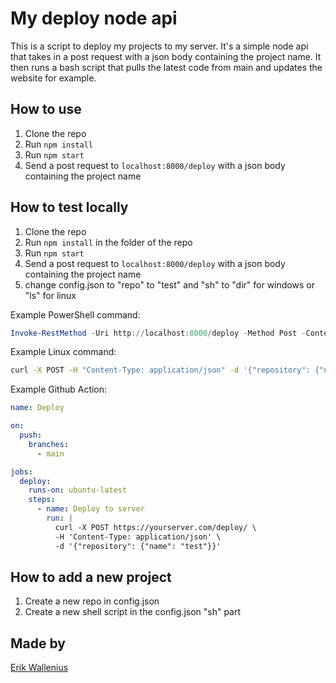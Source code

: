 # My deploy node api

This is a script to deploy my projects to my server. It's a simple node api that takes in a post request with a json body containing the project name. It then runs a bash script that pulls the latest code from main and updates the website for example.

## How to use

1. Clone the repo
2. Run `npm install`
3. Run `npm start`
4. Send a post request to `localhost:8000/deploy` with a json body containing the project name

## How to test locally

1. Clone the repo
2. Run `npm install` in the folder of the repo
3. Run `npm start`
4. Send a post request to `localhost:8000/deploy` with a json body containing the project name
5. change config.json to "repo" to "test" and "sh" to "dir" for windows or "ls" for linux

Example PowerShell command: 
```powershell
Invoke-RestMethod -Uri http://localhost:8000/deploy -Method Post -ContentType 'application/json' -Body '{"repository": {"name": "test"}}'
```

Example Linux command:
```bash
curl -X POST -H "Content-Type: application/json" -d '{"repository": {"name": "test"}}' http://localhost:8000/deploy
```

Example Github Action:
```yaml
name: Deploy

on:
  push:
    branches:
      - main

jobs:
  deploy:
    runs-on: ubuntu-latest
    steps:
      - name: Deploy to server
        run: |
          curl -X POST https://yourserver.com/deploy/ \
          -H 'Content-Type: application/json' \
          -d '{"repository": {"name": "test"}}'
```
## How to add a new project

1. Create a new repo in config.json
2. Create a new shell script in the config.json "sh" part


## Made by

[Erik Wallenius](https://github.com/knottem/)